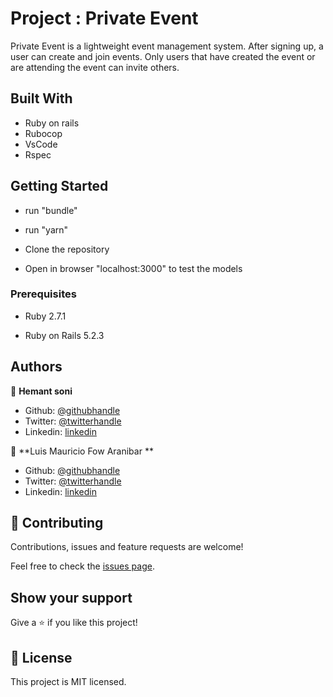 # Project : Private Event

Private Event is a lightweight event management system. After signing up, a user can create and join events. Only users that have created the event or are attending the event can invite others.


## Built With

* Ruby on rails
* Rubocop
* VsCode
* Rspec

## Getting Started

- run "bundle"

- run "yarn"

- Clone the repository

- Open in browser "localhost:3000" to test the models

### Prerequisites

- Ruby 2.7.1

- Ruby on Rails 5.2.3

## Authors

👤 **Hemant soni**

- Github: [@githubhandle](https://github.com/hemant-soni-vst-au4)
- Twitter: [@twitterhandle](https://twitter.com/abdelperez11)
- Linkedin: [linkedin](https://www.linkedin.com/in/hemant-soni-97427b193/)

👤 **Luis Mauricio Fow Aranibar **

- Github: [@githubhandle](https://github.com/thedekerone)
- Twitter: [@twitterhandle](https://twitter.com/mauricio_fow)
- Linkedin: [linkedin](https://www.linkedin.com/in/mauricio-fow-aranibar-b2173514b/)


## 🤝 Contributing

Contributions, issues and feature requests are welcome!

Feel free to check the [issues page](https://github.com/thedekerone/Private-Events/issues).

## Show your support

Give a ⭐️ if you like this project!
 
## 📝 License

This project is MIT licensed.
